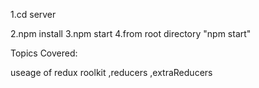 <p>
  1.cd server  
  </p>
  <p>
  2.npm install
  3.npm start
  4.from root directory "npm start"
  </p>
  
  <p>
  Topics Covered:
  </p>
  <p>
  useage of redux roolkit ,reducers ,extraReducers
  </p>
  
